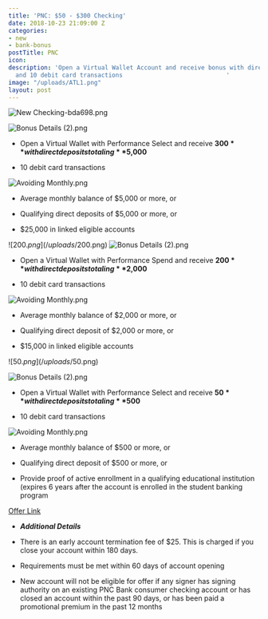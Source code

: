 ```yaml
---
title: 'PNC: $50 - $300 Checking'
date: 2018-10-23 21:09:00 Z
categories:
- new
- bank-bonus
postTitle: PNC
icon: 
description: 'Open a Virtual Wallet Account and receive bonus with direct deposit
  and 10 debit card transactions                             '
image: "/uploads/ATL1.png"
layout: post
---
```


![New Checking-bda698.png](/uploads/New%20Checking-bda698.png)

![Bonus Details (2).png](/uploads/Bonus%20Details%20(2).png)

* Open a Virtual Wallet with Performance Select and receive **$300** with direct deposits totaling **$5,000**

* 10 debit card transactions

![Avoiding Monthly.png](/uploads/Avoiding%20Monthly.png)

* Average monthly balance of $5,000 or more, or

* Qualifying direct deposits of $5,000 or more, or

* $25,000 in linked eligible accounts

![$200.png](/uploads/$200.png)
![Bonus Details (2).png](/uploads/Bonus%20Details%20(2).png)

* Open a Virtual Wallet with Performance Spend and receive **$200** with direct deposits totaling **$2,000**

* 10 debit card transactions

![Avoiding Monthly.png](/uploads/Avoiding%20Monthly.png)

* Average monthly balance of $2,000 or more, or

* Qualifying direct deposit of $2,000 or more, or

* $15,000 in linked eligible accounts

![$50.png](/uploads/$50.png)

![Bonus Details (2).png](/uploads/Bonus%20Details%20(2).png)

* Open a Virtual Wallet with Performance Select and receive **$50** with direct deposits totaling **$500**

* 10 debit card transactions

![Avoiding Monthly.png](/uploads/Avoiding%20Monthly.png)

* Average monthly balance of $500 or more, or

* Qualifying direct deposit of $500 or more, or

* Provide proof of active enrollment in a qualifying educational institution (expires 6 years after the account is enrolled in the student banking program

[Offer Link](https://www.pnc.com/en/personal-banking/banking/checking/campaigns/checking-vw-tiered-offer.html)
  

* ***Additional Details***

* There is an early account termination fee of $25. This is charged if you close your account within 180 days.

* Requirements must be met within 60 days of account opening

* New account will not be eligible for offer if any signer has signing authority on an existing PNC Bank consumer checking account or has closed an account within the past 90 days, or has been paid a promotional premium in the past 12 months